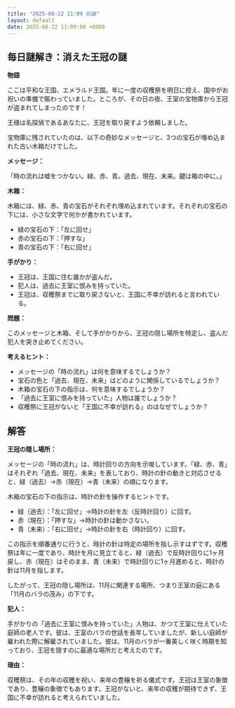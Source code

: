 ```yaml
---
title: "2025-08-22 11:09 の謎"
layout: default
date: 2025-08-22 11:09:00 +0900
---
```

## 毎日謎解き：消えた王冠の謎

**物語**

ここは平和な王国、エメラルド王国。年に一度の収穫祭を明日に控え、国中がお祝いの準備で賑わっていました。ところが、その日の夜、王室の宝物庫から王冠が盗まれてしまったのです！

王様は名探偵であるあなたに、王冠を取り戻すよう依頼しました。

宝物庫に残されていたのは、以下の奇妙なメッセージと、3つの宝石が埋め込まれた古い木箱だけでした。

**メッセージ：**

「時の流れは嘘をつかない。緑、赤、青。過去、現在、未来。鍵は箱の中に。」

**木箱：**

木箱には、緑、赤、青の宝石がそれぞれ埋め込まれています。それぞれの宝石の下には、小さな文字で何かが書かれています。

*   緑の宝石の下：「左に回せ」
*   赤の宝石の下：「押すな」
*   青の宝石の下：「右に回せ」

**手がかり：**

*   王冠は、王国に住む誰かが盗んだ。
*   犯人は、過去に王室に恨みを持っていた。
*   王冠は、収穫祭までに取り戻さないと、王国に不幸が訪れると言われている。

**問題：**

このメッセージと木箱、そして手がかりから、王冠の隠し場所を特定し、盗んだ犯人を突き止めてください。

**考えるヒント：**

*   メッセージの「時の流れ」は何を意味するでしょうか？
*   宝石の色と「過去、現在、未来」はどのように関係しているでしょうか？
*   木箱の宝石の下の指示は、何を意味するでしょうか？
*   「過去に王室に恨みを持っていた」人物は誰でしょうか？
*   収穫祭に王冠がないと「王国に不幸が訪れる」のはなぜでしょうか？

## 解答

**王冠の隠し場所：**

メッセージの「時の流れ」は、時計回りの方向を示唆しています。「緑、赤、青」はそれぞれ「過去、現在、未来」を表しており、時計の針の動きと対応させると、緑（過去）→赤（現在）→青（未来）の順になります。

木箱の宝石の下の指示は、時計の針を操作するヒントです。

*   緑（過去）：「左に回せ」→時計の針を左（反時計回り）に回す。
*   赤（現在）：「押すな」→時計の針は動かさない。
*   青（未来）：「右に回せ」→時計の針を右（時計回り）に回す。

この指示を順番通りに行うと、時計の針は特定の場所を指し示すはずです。収穫祭は年に一度であり、時計を月に見立てると、緑（過去）で反時計回りに1ヶ月戻し、赤（現在）はそのまま、青（未来）で時計回りに1ヶ月進めると、時計の針は11月を指します。

したがって、王冠の隠し場所は、11月に関連する場所、つまり王室の庭にある「11月のバラの茂み」の下です。

**犯人：**

手がかりの「過去に王室に恨みを持っていた」人物は、かつて王室に仕えていた庭師の老人です。彼は、王室のバラの世話を長年していましたが、新しい庭師が雇われた際に解雇されていました。彼は、11月のバラが一番美しく咲く時期を知っており、王冠を隠すのに最適な場所だと考えたのです。

**理由：**

収穫祭は、その年の収穫を祝い、来年の豊穣を祈る儀式です。王冠は王室の象徴であり、豊穣の象徴でもあります。王冠がないと、来年の収穫が期待できず、王国に不幸が訪れると考えられていました。
